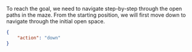 To reach the goal, we need to navigate step-by-step through the open paths in the maze. From the starting position, we will first move down to navigate through the initial open space. 

```json
{
    "action": "down"
}
```